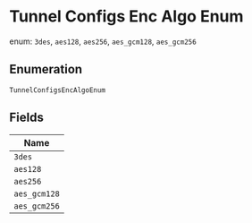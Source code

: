 
# Tunnel Configs Enc Algo Enum

enum: `3des`, `aes128`, `aes256`, `aes_gcm128`, `aes_gcm256`

## Enumeration

`TunnelConfigsEncAlgoEnum`

## Fields

| Name |
|  --- |
| `3des` |
| `aes128` |
| `aes256` |
| `aes_gcm128` |
| `aes_gcm256` |

